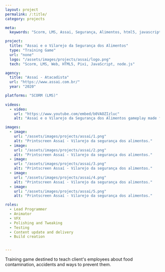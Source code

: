 ```yaml
---
layout: project
permalink: /:title/
category: projects

meta:
  keywords: "Scorm, LMS, Assai, Segurança, Alimentos, html5, javascript"

project:
  title: "Assai e o Vilarejo da Segurança dos Alimentos"
  type: "Training Game"
  url: "none"
  logo: "/assets/images/projects/assai/logo.png"
  tech: "Scorm, LMS, Web, HTML5, Pixi, JavaScript, node.js"

agency:
  title: "Assaí - Atacadista"
  url: "https://www.assai.com.br/"
  year: "2020"

platforms: "SCORM (LMS)"
  
videos:
  - video:
    url: "https://www.youtube.com/embed/b0VAOZIzluc"
    alt: "Assaí e o Vilarejo da Segurança dos Alimentos gameplay made for Assaí Atacadista."

images:
  - image:
    url: "/assets/images/projects/assai/1.png"
    alt: "Printscreen Assaí - Vilarejo da segurança dos alimentos."
  - image:
    url: "/assets/images/projects/assai/2.png"
    alt: "Printscreen Assaí - Vilarejo da segurança dos alimentos."
  - image:
    url: "/assets/images/projects/assai/3.png"
    alt: "Printscreen Assaí - Vilarejo da segurança dos alimentos."
  - image:
    url: "/assets/images/projects/assai/4.png"
    alt: "Printscreen Assaí - Vilarejo da segurança dos alimentos."
  - image:
    url: "/assets/images/projects/assai/5.png"
    alt: "Printscreen Assaí - Vilarejo da segurança dos alimentos."

roles:
  - Lead Programmer
  - Animator
  - VFX
  - Polishing and Tweaking
  - Testing
  - Content update and delivery
  - Build creation 


---
```

<p>Training game destined to teach client's employees about food contamination, accidents and ways to prevent them.</p>